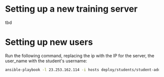 # Setting up a new training server

tbd

# Setting up new users

Run the following command, replacing the ip with the IP for the server, the user_name with the student's username:
```bash
ansible-playbook -l 23.253.162.114 -i hosts deploy/students/student-add.yml -e "user_name=mike-test2 port=8001" -u root
```
